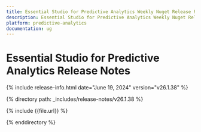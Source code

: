 ```yaml
---
title: Essential Studio for Predictive Analytics Weekly Nuget Release Release Notes  
description: Essential Studio for Predictive Analytics Weekly Nuget Release Release Notes  
platform: predictive-analytics
documentation: ug
---
```


# Essential Studio for Predictive Analytics  Release Notes  

{% include release-info.html date="June 19, 2024"  version="v26.1.38" %} 

{% directory path: _includes/release-notes/v26.1.38 %}

{% include {{file.url}} %}

{% enddirectory %}